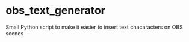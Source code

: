 # obs_text_generator
Small Python script to make it easier to insert text chacaracters on OBS scenes
